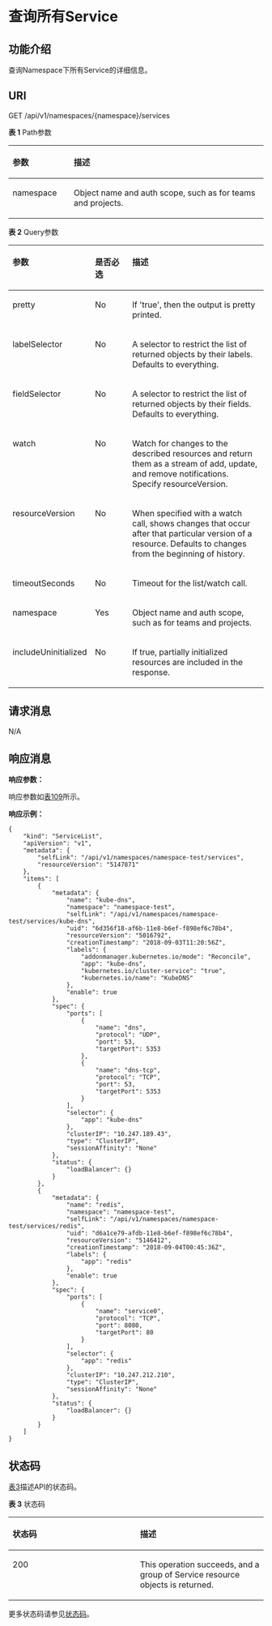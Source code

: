# 查询所有Service<a name="cci_02_3053"></a>

## 功能介绍<a name="scd7c5d26006f4f2fa18d7944090a515a"></a>

查询Namespace下所有Service的详细信息。

## URI<a name="sf266bb0aca594ae0bfe7c7952d99b504"></a>

GET /api/v1/namespaces/\{namespace\}/services

**表 1**  Path参数

<a name="table1696332124519"></a>
<table><thead align="left"><tr id="row11961332194516"><th class="cellrowborder" valign="top" width="24%" id="mcps1.2.3.1.1"><p id="p396032144518"><a name="p396032144518"></a><a name="p396032144518"></a>参数</p>
</th>
<th class="cellrowborder" valign="top" width="76%" id="mcps1.2.3.1.2"><p id="p18962325454"><a name="p18962325454"></a><a name="p18962325454"></a>描述</p>
</th>
</tr>
</thead>
<tbody><tr id="row9960327457"><td class="cellrowborder" valign="top" width="24%" headers="mcps1.2.3.1.1 "><p id="p1496113214456"><a name="p1496113214456"></a><a name="p1496113214456"></a>namespace</p>
</td>
<td class="cellrowborder" valign="top" width="76%" headers="mcps1.2.3.1.2 "><p id="p141902036155717"><a name="p141902036155717"></a><a name="p141902036155717"></a>Object name and auth scope, such as for teams and projects.</p>
</td>
</tr>
</tbody>
</table>

**表 2**  Query参数

<a name="zh-cn_topic_0079614912_table30173457"></a>
<table><thead align="left"><tr id="zh-cn_topic_0079614912_row62631706"><th class="cellrowborder" valign="top" width="24.3%" id="mcps1.2.4.1.1"><p id="zh-cn_topic_0079614912_p40003440"><a name="zh-cn_topic_0079614912_p40003440"></a><a name="zh-cn_topic_0079614912_p40003440"></a>参数</p>
</th>
<th class="cellrowborder" valign="top" width="16.13%" id="mcps1.2.4.1.2"><p id="p55041445195410"><a name="p55041445195410"></a><a name="p55041445195410"></a>是否必选</p>
</th>
<th class="cellrowborder" valign="top" width="59.57%" id="mcps1.2.4.1.3"><p id="p29172047195410"><a name="p29172047195410"></a><a name="p29172047195410"></a>描述</p>
</th>
</tr>
</thead>
<tbody><tr id="zh-cn_topic_0079614912_row51438757"><td class="cellrowborder" valign="top" width="24.3%" headers="mcps1.2.4.1.1 "><p id="zh-cn_topic_0079614912_p5789773"><a name="zh-cn_topic_0079614912_p5789773"></a><a name="zh-cn_topic_0079614912_p5789773"></a>pretty</p>
</td>
<td class="cellrowborder" valign="top" width="16.13%" headers="mcps1.2.4.1.2 "><p id="zh-cn_topic_0079614912_p66318445"><a name="zh-cn_topic_0079614912_p66318445"></a><a name="zh-cn_topic_0079614912_p66318445"></a>No</p>
</td>
<td class="cellrowborder" valign="top" width="59.57%" headers="mcps1.2.4.1.3 "><p id="zh-cn_topic_0079614912_p3084974"><a name="zh-cn_topic_0079614912_p3084974"></a><a name="zh-cn_topic_0079614912_p3084974"></a>If 'true', then the output is pretty printed.</p>
</td>
</tr>
<tr id="zh-cn_topic_0079614912_row27764770"><td class="cellrowborder" valign="top" width="24.3%" headers="mcps1.2.4.1.1 "><p id="zh-cn_topic_0079614912_p34353911"><a name="zh-cn_topic_0079614912_p34353911"></a><a name="zh-cn_topic_0079614912_p34353911"></a>labelSelector</p>
</td>
<td class="cellrowborder" valign="top" width="16.13%" headers="mcps1.2.4.1.2 "><p id="zh-cn_topic_0079614912_p31203392"><a name="zh-cn_topic_0079614912_p31203392"></a><a name="zh-cn_topic_0079614912_p31203392"></a>No</p>
</td>
<td class="cellrowborder" valign="top" width="59.57%" headers="mcps1.2.4.1.3 "><p id="zh-cn_topic_0079614912_p44446822"><a name="zh-cn_topic_0079614912_p44446822"></a><a name="zh-cn_topic_0079614912_p44446822"></a>A selector to restrict the list of returned objects by their labels. Defaults to everything.</p>
</td>
</tr>
<tr id="zh-cn_topic_0079614912_row64477079"><td class="cellrowborder" valign="top" width="24.3%" headers="mcps1.2.4.1.1 "><p id="zh-cn_topic_0079614912_p55260882"><a name="zh-cn_topic_0079614912_p55260882"></a><a name="zh-cn_topic_0079614912_p55260882"></a>fieldSelector</p>
</td>
<td class="cellrowborder" valign="top" width="16.13%" headers="mcps1.2.4.1.2 "><p id="zh-cn_topic_0079614912_p46946462"><a name="zh-cn_topic_0079614912_p46946462"></a><a name="zh-cn_topic_0079614912_p46946462"></a>No</p>
</td>
<td class="cellrowborder" valign="top" width="59.57%" headers="mcps1.2.4.1.3 "><p id="zh-cn_topic_0079614912_p44567074"><a name="zh-cn_topic_0079614912_p44567074"></a><a name="zh-cn_topic_0079614912_p44567074"></a>A selector to restrict the list of returned objects by their fields. Defaults to everything.</p>
</td>
</tr>
<tr id="zh-cn_topic_0079614912_row65559353"><td class="cellrowborder" valign="top" width="24.3%" headers="mcps1.2.4.1.1 "><p id="zh-cn_topic_0079614912_p8707397"><a name="zh-cn_topic_0079614912_p8707397"></a><a name="zh-cn_topic_0079614912_p8707397"></a>watch</p>
</td>
<td class="cellrowborder" valign="top" width="16.13%" headers="mcps1.2.4.1.2 "><p id="zh-cn_topic_0079614912_p34210590"><a name="zh-cn_topic_0079614912_p34210590"></a><a name="zh-cn_topic_0079614912_p34210590"></a>No</p>
</td>
<td class="cellrowborder" valign="top" width="59.57%" headers="mcps1.2.4.1.3 "><p id="zh-cn_topic_0079614912_p19594411"><a name="zh-cn_topic_0079614912_p19594411"></a><a name="zh-cn_topic_0079614912_p19594411"></a>Watch for changes to the described resources and return them as a stream of add, update, and remove notifications. Specify resourceVersion.</p>
</td>
</tr>
<tr id="zh-cn_topic_0079614912_row42131977"><td class="cellrowborder" valign="top" width="24.3%" headers="mcps1.2.4.1.1 "><p id="zh-cn_topic_0079614912_p57246976"><a name="zh-cn_topic_0079614912_p57246976"></a><a name="zh-cn_topic_0079614912_p57246976"></a>resourceVersion</p>
</td>
<td class="cellrowborder" valign="top" width="16.13%" headers="mcps1.2.4.1.2 "><p id="zh-cn_topic_0079614912_p6493471"><a name="zh-cn_topic_0079614912_p6493471"></a><a name="zh-cn_topic_0079614912_p6493471"></a>No</p>
</td>
<td class="cellrowborder" valign="top" width="59.57%" headers="mcps1.2.4.1.3 "><p id="zh-cn_topic_0079614912_p56209167"><a name="zh-cn_topic_0079614912_p56209167"></a><a name="zh-cn_topic_0079614912_p56209167"></a>When specified with a watch call, shows changes that occur after that particular version of a resource. Defaults to changes from the beginning of history.</p>
</td>
</tr>
<tr id="zh-cn_topic_0079614912_row36120461"><td class="cellrowborder" valign="top" width="24.3%" headers="mcps1.2.4.1.1 "><p id="zh-cn_topic_0079614912_p40076217"><a name="zh-cn_topic_0079614912_p40076217"></a><a name="zh-cn_topic_0079614912_p40076217"></a>timeoutSeconds</p>
</td>
<td class="cellrowborder" valign="top" width="16.13%" headers="mcps1.2.4.1.2 "><p id="zh-cn_topic_0079614912_p24948105"><a name="zh-cn_topic_0079614912_p24948105"></a><a name="zh-cn_topic_0079614912_p24948105"></a>No</p>
</td>
<td class="cellrowborder" valign="top" width="59.57%" headers="mcps1.2.4.1.3 "><p id="zh-cn_topic_0079614912_p7530597"><a name="zh-cn_topic_0079614912_p7530597"></a><a name="zh-cn_topic_0079614912_p7530597"></a>Timeout for the list/watch call.</p>
</td>
</tr>
<tr id="zh-cn_topic_0079614912_row666516"><td class="cellrowborder" valign="top" width="24.3%" headers="mcps1.2.4.1.1 "><p id="zh-cn_topic_0079614912_p53987822"><a name="zh-cn_topic_0079614912_p53987822"></a><a name="zh-cn_topic_0079614912_p53987822"></a>namespace</p>
</td>
<td class="cellrowborder" valign="top" width="16.13%" headers="mcps1.2.4.1.2 "><p id="zh-cn_topic_0079614912_p10937481"><a name="zh-cn_topic_0079614912_p10937481"></a><a name="zh-cn_topic_0079614912_p10937481"></a>Yes</p>
</td>
<td class="cellrowborder" valign="top" width="59.57%" headers="mcps1.2.4.1.3 "><p id="zh-cn_topic_0079614912_p13520781"><a name="zh-cn_topic_0079614912_p13520781"></a><a name="zh-cn_topic_0079614912_p13520781"></a>Object name and auth scope, such as for teams and projects.</p>
</td>
</tr>
<tr id="r8a408c32e95a4e11a0f37c7e8c496ae9"><td class="cellrowborder" valign="top" width="24.3%" headers="mcps1.2.4.1.1 "><p id="zh-cn_topic_0079614912_p62023147538"><a name="zh-cn_topic_0079614912_p62023147538"></a><a name="zh-cn_topic_0079614912_p62023147538"></a>includeUninitialized</p>
</td>
<td class="cellrowborder" valign="top" width="16.13%" headers="mcps1.2.4.1.2 "><p id="afed04ce8ed5b4563a1682d61a3792448"><a name="afed04ce8ed5b4563a1682d61a3792448"></a><a name="afed04ce8ed5b4563a1682d61a3792448"></a>No</p>
</td>
<td class="cellrowborder" valign="top" width="59.57%" headers="mcps1.2.4.1.3 "><p id="zh-cn_topic_0079614912_p120261435313"><a name="zh-cn_topic_0079614912_p120261435313"></a><a name="zh-cn_topic_0079614912_p120261435313"></a>If true, partially initialized resources are included in the response.</p>
</td>
</tr>
</tbody>
</table>

## 请求消息<a name="sfa72efcb12544146a6d0110ec99bdde9"></a>

N/A

## 响应消息<a name="sadda659ddfa046368c5c736891a5c24d"></a>

**响应参数：**

响应参数如[表109](数据结构.md#zh-cn_topic_0079614912_ref458774242)所示。

**响应示例：**

```
{
    "kind": "ServiceList",
    "apiVersion": "v1",
    "metadata": {
        "selfLink": "/api/v1/namespaces/namespace-test/services",
        "resourceVersion": "5147871"
    },
    "items": [
        {
            "metadata": {
                "name": "kube-dns",
                "namespace": "namespace-test",
                "selfLink": "/api/v1/namespaces/namespace-test/services/kube-dns",
                "uid": "6d356f18-af6b-11e8-b6ef-f898ef6c78b4",
                "resourceVersion": "5016792",
                "creationTimestamp": "2018-09-03T11:20:56Z",
                "labels": {
                    "addonmanager.kubernetes.io/mode": "Reconcile",
                    "app": "kube-dns",
                    "kubernetes.io/cluster-service": "true",
                    "kubernetes.io/name": "KubeDNS"
                },
                "enable": true
            },
            "spec": {
                "ports": [
                    {
                        "name": "dns",
                        "protocol": "UDP",
                        "port": 53,
                        "targetPort": 5353
                    },
                    {
                        "name": "dns-tcp",
                        "protocol": "TCP",
                        "port": 53,
                        "targetPort": 5353
                    }
                ],
                "selector": {
                    "app": "kube-dns"
                },
                "clusterIP": "10.247.189.43",
                "type": "ClusterIP",
                "sessionAffinity": "None"
            },
            "status": {
                "loadBalancer": {}
            }
        },
        {
            "metadata": {
                "name": "redis",
                "namespace": "namespace-test",
                "selfLink": "/api/v1/namespaces/namespace-test/services/redis",
                "uid": "d6a1ce79-afdb-11e8-b6ef-f898ef6c78b4",
                "resourceVersion": "5146412",
                "creationTimestamp": "2018-09-04T00:45:36Z",
                "labels": {
                    "app": "redis"
                },
                "enable": true
            },
            "spec": {
                "ports": [
                    {
                        "name": "service0",
                        "protocol": "TCP",
                        "port": 8080,
                        "targetPort": 80
                    }
                ],
                "selector": {
                    "app": "redis"
                },
                "clusterIP": "10.247.212.210",
                "type": "ClusterIP",
                "sessionAffinity": "None"
            },
            "status": {
                "loadBalancer": {}
            }
        }
    ]
}
```

## 状态码<a name="sb209ebbf78944af4b92248c35b3aecfc"></a>

[表3](#zh-cn_topic_0079614912_table28130990)描述API的状态码。

**表 3**  状态码

<a name="zh-cn_topic_0079614912_table28130990"></a>
<table><thead align="left"><tr id="zh-cn_topic_0079614912_row58140769"><th class="cellrowborder" valign="top" width="50%" id="mcps1.2.3.1.1"><p id="p51917783195410"><a name="p51917783195410"></a><a name="p51917783195410"></a>状态码</p>
</th>
<th class="cellrowborder" valign="top" width="50%" id="mcps1.2.3.1.2"><p id="p44590880195410"><a name="p44590880195410"></a><a name="p44590880195410"></a>描述</p>
</th>
</tr>
</thead>
<tbody><tr id="zh-cn_topic_0079614912_row58604130"><td class="cellrowborder" valign="top" width="50%" headers="mcps1.2.3.1.1 "><p id="zh-cn_topic_0079614912_p49314056"><a name="zh-cn_topic_0079614912_p49314056"></a><a name="zh-cn_topic_0079614912_p49314056"></a>200</p>
</td>
<td class="cellrowborder" valign="top" width="50%" headers="mcps1.2.3.1.2 "><p id="zh-cn_topic_0079614912_p35015599"><a name="zh-cn_topic_0079614912_p35015599"></a><a name="zh-cn_topic_0079614912_p35015599"></a>This operation succeeds, and a group of Service resource objects is returned.</p>
</td>
</tr>
</tbody>
</table>

更多状态码请参见[状态码](状态码.md)。

